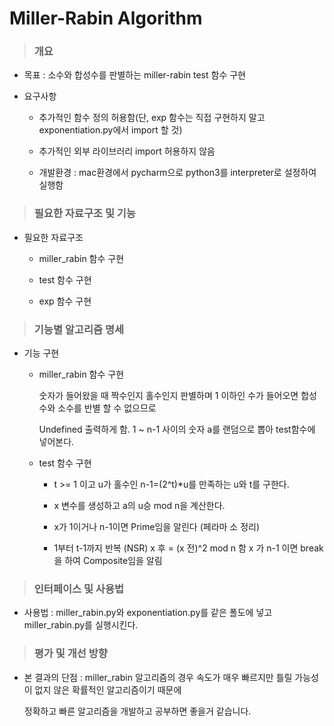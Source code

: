 # Miller-Rabin Algorithm

>### 개요

  * 목표 : 소수와 합성수를 판별하는 miller-rabin test 함수 구현
  
  * 요구사항
   
    - 추가적인 함수 정의 허용함(단, exp 함수는 직접 구현하지 말고 exponentiation.py에서 import 할 것)
   
    - 추가적인 외부 라이브러리 import 허용하지 않음
    
    - 개발환경 : mac환경에서 pycharm으로 python3를 interpreter로 설정하여 실행함
 
>### 필요한 자료구조 및 기능

  * 필요한 자료구조
   
    - miller_rabin 함수 구현
   
    - test 함수 구현
   
    - exp 함수 구현
 
>### 기능별 알고리즘 명세

  * 기능 구현
   
    - miller_rabin 함수 구현
   
      숫자가 들어왔을 때 짝수인지 홀수인지 판별하며 1 이하인 수가 들어오면 합성수와 소수를 반별 할 수 없으므로
      
      Undefined 출력하게 함. 1 ~ n-1 사이의 숫자 a를 랜덤으로 뽑아 test함수에 넣어본다.
      
    - test 함수 구현
    
      + t >= 1 이고 u가 홀수인 n-1=(2^t)*u를 만족하는 u와 t를 구한다.
      
      + x 변수를 생성하고 a의 u승 mod n을 계산한다.
     
      + x가 1이거나 n-1이면 Prime임을 알린다 (페라마 소 정리)
      
      + 1부터 t-1까지 반복       (NSR)
                x 후 = (x 전)^2 mod n 함
                x 가 n-1 이면 break을 하여 Composite임을 알림
      
>### 인터페이스 및 사용법

  * 사용법 : miller_rabin.py와 exponentiation.py를 같은 폴도에 넣고 miller_rabin.py를 실행시킨다.

>### 평가 및 개선 방향
  
  * 본 결과의 단점 : miller_rabin 알고리즘의 경우 속도가 매우 빠르지만 틀릴 가능성이 없지 않은 확률적인 알고리즘이기 때문에
  
    정확하고 빠른 알고리즘을 개발하고 공부하면 좋을거 같습니다.
          

 
